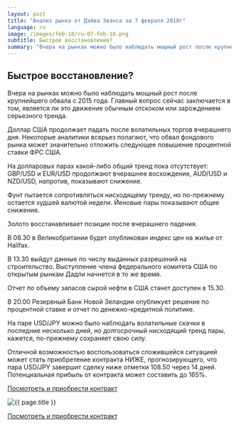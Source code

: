 ```yaml
---
layout: post
title: "Анализ рынка от Дэйва Эванса за 7 февраля 2018г"
language: ru
image: /images/feb-18/ru-07-feb-18.png
subtitle: Быстрое восстановление?
summary: "Вчера на рынках можно было наблюдать мощный рост после крупнейшего обвала с 2015 года. Главный вопрос сейчас заключается в том, является ли это движение обычным отскоком или зарождением серьезного тренда"
---
```

## Быстрое восстановление?

Вчера на рынках можно было наблюдать мощный рост после крупнейшего обвала с 2015 года. Главный вопрос сейчас заключается в том, является ли это движение обычным отскоком или зарождением серьезного тренда.

Доллар США продолжает падать после волатильных торгов вчерашнего дня. Некоторые аналитики всерьез полагают, что обвал фондового рынка может значительно отложить следующее повышение процентной ставки ФРС США.

На долларовых парах какой-либо общий тренд пока отсутствует: GBP/USD и EUR/USD продолжают вчерашнее восхождение, AUD/USD и NZD/USD, напротив, показывают снижение.

Фунт пытается сопротивляться нисходящему тренду, но по-прежнему остается худшей валютой недели.
Йеновые пары показывают общее снижение.

Золото восстанавливает позиции после вчерашнего падения.
 
 
В 08.30 в Великобритании будет опубликован индекс цен на жилье от Halifax.

В 13.30 выйдут данные по числу выданных разрешений на строительство. Выступление члена федерального комитета США по открытым рынкам Дадли начнется в то же время.

Отчет по объему запасов сырой нефти в США станет доступен в 15.30.

В 20.00 Резервный Банк Новой Зеландии опубликует решение по процентной ставке и отчет по денежно-кредитной политике.
 
 
На паре USD/JPY можно было наблюдать волатильные скачки в последние несколько дней, но долгосрочный нисходящий тренд пары, кажется, по-прежнему сохраняет свою силу.

Отличной возможностью воспользоваться сложившейся ситуацией может стать приобретение контракта НИЖЕ, прогнозирующего, что пара USD/JPY завершит сделку ниже отметки 108.50 через 14 дней. Потенциальная прибыль от контракта может составить до 165%.

<a href="http://record.binary.com/_bivVDfg8lHux76XffYA0JmNd7ZgqdRLk/1/market=forex&underlying=frxUSDJPY&formname=higherlower&duration_amount=14&duration_units=d&amount=10&amount_type=payout&expiry_type=duration&barrier=108.50&s=1&t=AGAo0wZxiuWVUSIZnKLQvZ0co5lt24DG" target="_blank">Посмотреть и приобрести контракт</a>

<img src="{{ site.url }}/images/feb-18/ru-07-feb-18.png" alt="{{ page.title }}"  title="{{ page.title }}">

<a href="%LINK%%?https://www.binary.com/d/trade.cgi?market=forex&underlying=frxUSDJPY&formname=higherlower&duration_amount=14&duration_units=d&amount=10&amount_type=payout&expiry_type=duration&barrier=108.50&s=1&t=AGAo0wZxiuWVUSIZnKLQvZ0co5lt24DG" target="_blank">Посмотреть и приобрести контракт</a>

